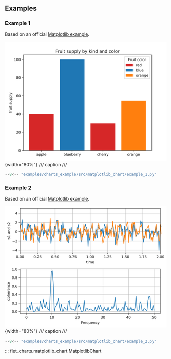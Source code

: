 ## Examples

### Example 1

Based on an
official [Matplotlib example](https://matplotlib.org/stable/gallery/lines_bars_and_markers/bar_colors.html#sphx-glr-gallery-lines-bars-and-markers-bar-colors-py).

![MatplotlibChart example 1](../examples/charts_example/src/matplotlib_chart/media/example_1.png){width="80%"}
/// caption
///

```python
--8<-- "examples/charts_example/src/matplotlib_chart/example_1.py"
```

### Example 2

Based on an
official [Matplotlib example](https://matplotlib.org/stable/gallery/lines_bars_and_markers/cohere.html#sphx-glr-gallery-lines-bars-and-markers-cohere-py).

![MatplotlibChart example 1](../examples/charts_example/src/matplotlib_chart/media/example_2.png){width="80%"}
/// caption
///

```python
--8<-- "examples/charts_example/src/matplotlib_chart/example_2.py"
```

::: flet_charts.matplotlib_chart.MatplotlibChart
